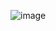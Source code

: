 ![image](https://github.com/Harshal-Meher/Infinite-marquee/assets/134125835/f1c208d7-0f1f-4d80-b6fb-071749018618)
